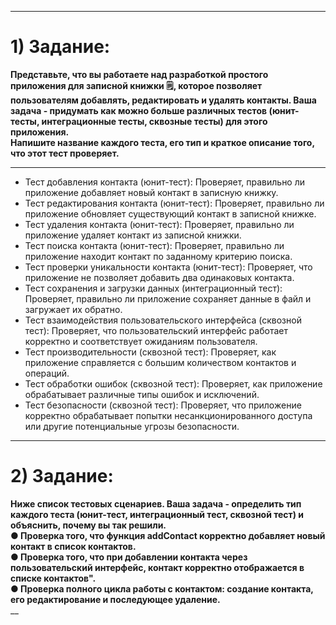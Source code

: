 ___
 # 1) Задание:
 **Представьте, что вы работаете над разработкой простого приложения для записной книжки 🗒, которое позволяет пользователям добавлять, редактировать и удалять контакты.
  Ваша задача - придумать как можно больше различных тестов (юнит-тесты, интеграционные тесты, сквозные тесты) для этого приложения.    
  Напишите название каждого теста, его тип и краткое описание того, что этот тест проверяет.**
___

 * Тест добавления контакта (юнит-тест):  Проверяет, правильно ли приложение добавляет новый контакт в записную книжку.
 * Тест редактирования контакта (юнит-тест):  Проверяет, правильно ли приложение обновляет существующий контакт в записной книжке.
 * Тест удаления контакта (юнит-тест):  Проверяет, правильно ли приложение удаляет контакт из записной книжки.  
 * Тест поиска контакта (юнит-тест):  Проверяет, правильно ли приложение находит контакт по заданному критерию поиска.  
 * Тест проверки уникальности контакта (юнит-тест):  Проверяет, что приложение не позволяет добавить два одинаковых контакта.   
 * Тест сохранения и загрузки данных (интеграционный тест): Проверяет, правильно ли приложение сохраняет данные в файл и загружает их обратно.   
 * Тест взаимодействия пользовательского интерфейса (сквозной тест): Проверяет, что пользовательский интерфейс работает корректно и соответствует ожиданиям пользователя.   
 * Тест производительности (сквозной тест): Проверяет, как приложение справляется с большим количеством контактов и операций.   
 * Тест обработки ошибок (сквозной тест): Проверяет, как приложение обрабатывает различные типы ошибок и исключений.   
 * Тест безопасности (сквозной тест): Проверяет, что приложение корректно обрабатывает попытки несанкционированного доступа или другие потенциальные угрозы безопасности.   
___

# 2) Задание:
**Ниже список тестовых сценариев. Ваша задача - определить тип каждого теста (юнит-тест,
интеграционный тест, сквозной тест) и объяснить, почему вы так решили.   
● Проверка того, что функция addContact корректно добавляет новый контакт в список контактов.   
● Проверка того, что при добавлении контакта через пользовательский интерфейс, контакт корректно
отображается в списке контактов".   
● Проверка полного цикла работы с контактом: создание контакта, его редактирование и
последующее удаление.**   
__
